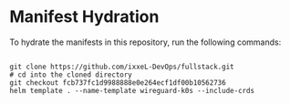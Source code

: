 
# Manifest Hydration

To hydrate the manifests in this repository, run the following commands:

```shell

git clone https://github.com/ixxeL-DevOps/fullstack.git
# cd into the cloned directory
git checkout fcb737fc1d9988888e0e264ecf1df00b10562736
helm template . --name-template wireguard-k0s --include-crds
```